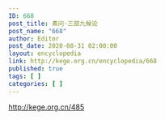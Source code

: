 ```yaml
---
ID: 668
post_title: 素问·三部九候论
post_name: "668"
author: Editor
post_date: 2020-08-31 02:00:00
layout: encyclopedia
link: http://kege.org.cn/encyclopedia/668
published: true
tags: [ ]
categories: [ ]
---
```

http://kege.org.cn/485